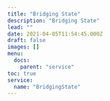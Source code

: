 ```yaml
---
title: "Bridging State"
description: "Bridging State"
lead: ""
date: 2021-04-05T11:54:45.000Z
draft: false
images: []
menu:
  docs:
    parent: "service"
toc: true
service:
  name: "BridgingState"
---
```

